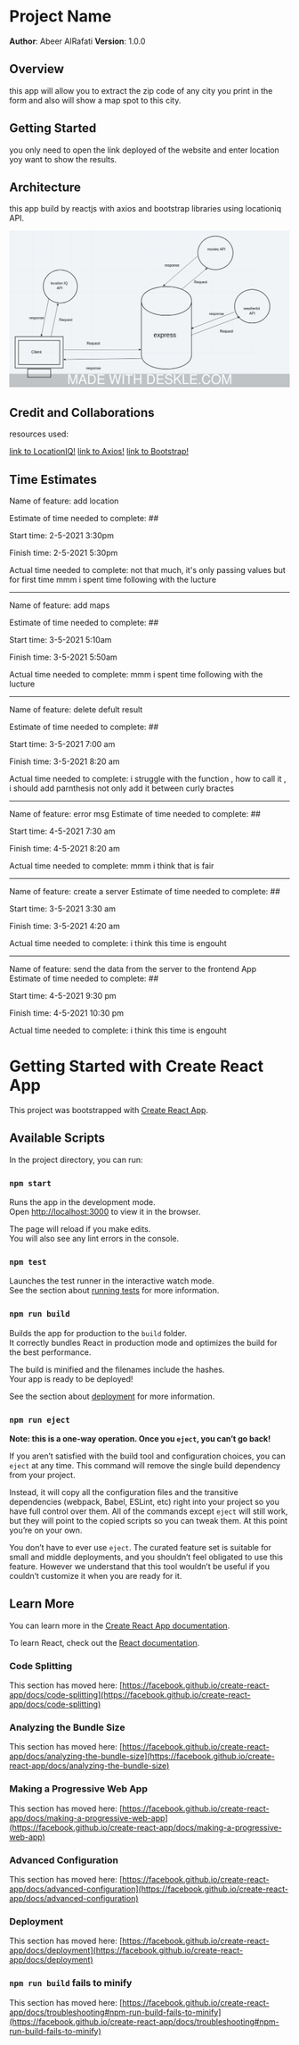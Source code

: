 # Project Name

**Author**: Abeer AlRafati
**Version**: 1.0.0 

## Overview
this app will allow you to extract the zip code of any city you print in the form and also will show a map spot to this city.  
## Getting Started
you only need to open the link deployed of the website and enter location yoy want to show the results.

## Architecture
this app build by reactjs with axios and bootstrap libraries using locationiq API.

![pic](screenshot.jpeg)

## Credit and Collaborations

resources used:

[link to LocationIQ!](https://locationiq.com/)
[link to Axios!](https://www.npmjs.com/package/axios)
[link to Bootstrap!](https://react-bootstrap.github.io/)




## Time Estimates  

Name of feature: add location

Estimate of time needed to complete: ##

Start time: 2-5-2021 3:30pm

Finish time: 2-5-2021 5:30pm

Actual time needed to complete: not that much, it's only passing values but for first time mmm i spent time following with the lucture  

--------------------------
Name of feature: add maps

Estimate of time needed to complete: ##

Start time: 3-5-2021 5:10am

Finish time: 3-5-2021 5:50am

Actual time needed to complete:   mmm i spent time following with the lucture  

------------------------
Name of feature: delete defult result

Estimate of time needed to complete: ##

Start time: 3-5-2021 7:00 am

Finish time: 3-5-2021 8:20 am

Actual time needed to complete:  i struggle with the function , how to call it , i should add parnthesis not only add it between curly bractes  

---------------------------
Name of feature: error msg
Estimate of time needed to complete: ##

Start time: 4-5-2021 7:30 am

Finish time: 4-5-2021 8:20 am

Actual time needed to complete: mmm i think that is fair  

----------------------------
Name of feature: create a server
Estimate of time needed to complete: ##

Start time: 3-5-2021 3:30 am

Finish time: 3-5-2021 4:20 am

Actual time needed to complete: i think this time is engouht  

----------------------------
Name of feature: send the data from the server to the frontend App
Estimate of time needed to complete: ##

Start time: 4-5-2021 9:30 pm

Finish time: 4-5-2021 10:30 pm

Actual time needed to complete: i think this time is engouht  


# Getting Started with Create React App

This project was bootstrapped with [Create React App](https://github.com/facebook/create-react-app).

## Available Scripts

In the project directory, you can run:

### `npm start`

Runs the app in the development mode.\
Open [http://localhost:3000](http://localhost:3000) to view it in the browser.

The page will reload if you make edits.\
You will also see any lint errors in the console.

### `npm test`

Launches the test runner in the interactive watch mode.\
See the section about [running tests](https://facebook.github.io/create-react-app/docs/running-tests) for more information.

### `npm run build`

Builds the app for production to the `build` folder.\
It correctly bundles React in production mode and optimizes the build for the best performance.

The build is minified and the filenames include the hashes.\
Your app is ready to be deployed!

See the section about [deployment](https://facebook.github.io/create-react-app/docs/deployment) for more information.

### `npm run eject`

**Note: this is a one-way operation. Once you `eject`, you can’t go back!**

If you aren’t satisfied with the build tool and configuration choices, you can `eject` at any time. This command will remove the single build dependency from your project.

Instead, it will copy all the configuration files and the transitive dependencies (webpack, Babel, ESLint, etc) right into your project so you have full control over them. All of the commands except `eject` will still work, but they will point to the copied scripts so you can tweak them. At this point you’re on your own.

You don’t have to ever use `eject`. The curated feature set is suitable for small and middle deployments, and you shouldn’t feel obligated to use this feature. However we understand that this tool wouldn’t be useful if you couldn’t customize it when you are ready for it.

## Learn More

You can learn more in the [Create React App documentation](https://facebook.github.io/create-react-app/docs/getting-started).

To learn React, check out the [React documentation](https://reactjs.org/).

### Code Splitting

This section has moved here: [https://facebook.github.io/create-react-app/docs/code-splitting](https://facebook.github.io/create-react-app/docs/code-splitting)

### Analyzing the Bundle Size

This section has moved here: [https://facebook.github.io/create-react-app/docs/analyzing-the-bundle-size](https://facebook.github.io/create-react-app/docs/analyzing-the-bundle-size)

### Making a Progressive Web App

This section has moved here: [https://facebook.github.io/create-react-app/docs/making-a-progressive-web-app](https://facebook.github.io/create-react-app/docs/making-a-progressive-web-app)

### Advanced Configuration

This section has moved here: [https://facebook.github.io/create-react-app/docs/advanced-configuration](https://facebook.github.io/create-react-app/docs/advanced-configuration)

### Deployment

This section has moved here: [https://facebook.github.io/create-react-app/docs/deployment](https://facebook.github.io/create-react-app/docs/deployment)

### `npm run build` fails to minify

This section has moved here: [https://facebook.github.io/create-react-app/docs/troubleshooting#npm-run-build-fails-to-minify](https://facebook.github.io/create-react-app/docs/troubleshooting#npm-run-build-fails-to-minify)
